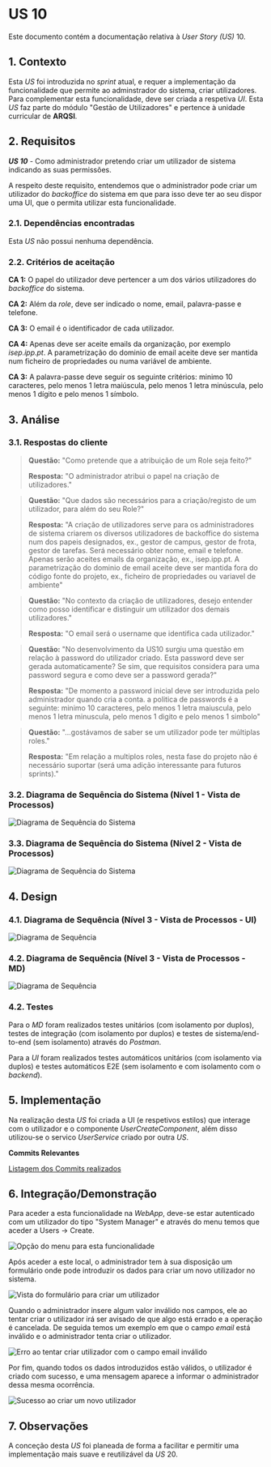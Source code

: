 # US 10

Este documento contém a documentação relativa à *User Story (US)* 10.

## 1. Contexto

Esta *US* foi introduzida no *sprint* atual, e requer a implementação da funcionalidade que permite ao adminstrador do 
sistema, criar utilizadores. Para complementar esta funcionalidade, deve ser criada a respetiva *UI*.
Esta *US* faz parte do módulo "Gestão de Utilizadores" e pertence à unidade curricular de **ARQSI**.

## 2. Requisitos

***US 10*** - Como administrador pretendo criar um utilizador de sistema indicando as suas permissões.

A respeito deste requisito, entendemos que o administrador pode criar um utilizador do *backoffice* do sistema em que para 
isso deve ter ao seu dispor uma UI, que o permita utilizar esta funcionalidade.

### 2.1. Dependências encontradas

Esta *US* não possui nenhuma dependência.

### 2.2. Critérios de aceitação

**CA 1:** O papel do utilizador deve pertencer a um dos vários utilizadores do *backoffice* do sistema.

**CA 2:** Além da *role*, deve ser indicado o nome, email, palavra-passe e telefone.

**CA 3:** O email é o identificador de cada utilizador.

**CA 4:** Apenas deve ser aceite emails da organização, por exemplo *isep.ipp.pt*. A parametrização do dominio de email 
aceite deve ser mantida num ficheiro de propriedades ou numa variável de ambiente.

**CA 3:** A palavra-passe deve seguir os seguinte critérios: minimo 10 caracteres, pelo menos 1 letra maiúscula, pelo menos 
1 letra minúscula, pelo menos 1 dígito e pelo menos 1 símbolo.

## 3. Análise

### 3.1. Respostas do cliente

>**Questão:** "Como pretende que a atribuição de um Role seja feito?"
>
>**Resposta:** "O administrador atribui o papel na criação de utilizadores."
 
>**Questão:** "Que dados são necessários para a criação/registo de um utilizador, para além do seu Role?"
>
>**Resposta:** "A criação de utilizadores serve para os administradores de sistema criarem os diversos utilizadores de 
> backoffice do sistema num dos papeis designados, ex., gestor de campus, gestor de frota, gestor de tarefas. Será necessário 
> obter nome, email e telefone. Apenas serão aceites emails da organização, ex., isep.ipp.pt. A parametrização do dominio 
> de email aceite deve ser mantida fora do código fonte do projeto, ex., ficheiro de propriedades ou variavel de ambiente"

>**Questão:** "No contexto da criação de utilizadores, desejo entender como posso identificar e distinguir um utilizador dos demais utilizadores."
>
>**Resposta:** "O email será o username que identifica cada utilizador."
 
>**Questão:** "No desenvolvimento da US10 surgiu uma questão em relação à password do utilizador criado. Esta password deve ser gerada automaticamente? 
> Se sim, que requisitos considera para uma password segura e como deve ser a password gerada?"
>
>**Resposta:** "De momento a password inicial deve ser introduzida pelo administrador quando cria a conta. a politica de 
> passwords é a seguinte: minimo 10 caracteres, pelo menos 1 letra maiuscula, pelo menos 1 letra minuscula, pelo menos 1 
> digito e pelo menos 1 simbolo"

>**Questão:** "...gostávamos de saber se um utilizador pode ter múltiplas roles."
>
>**Resposta:** "Em relação a multiplos roles, nesta fase do projeto não é necessário suportar (será uma adição interessante 
> para futuros sprints)."

### 3.2. Diagrama de Sequência do Sistema (Nível 1 - Vista de Processos)

![Diagrama de Sequência do Sistema](IMG/system-sequence-diagram-level-1.svg)

### 3.3. Diagrama de Sequência do Sistema (Nível 2 - Vista de Processos)

![Diagrama de Sequência do Sistema](IMG/system-sequence-diagram-level-2.svg)

## 4. Design

### 4.1. Diagrama de Sequência (Nível 3 - Vista de Processos - UI)

![Diagrama de Sequência](IMG/sequence-diagram-UI-level-3.svg)

### 4.2. Diagrama de Sequência (Nível 3 - Vista de Processos - MD)

![Diagrama de Sequência](IMG/sequence-diagram-MD-level-3.svg)

### 4.2. Testes

Para o *MD* foram realizados testes unitários (com isolamento por duplos), testes de integração (com isolamento por duplos)
e testes de sistema/end-to-end (sem isolamento) através do *Postman*.

Para a *UI* foram realizados testes automáticos unitários (com isolamento via duplos) e testes automáticos E2E (sem isolamento 
e com isolamento com o *backend*).

## 5. Implementação

Na realização desta *US* foi criada a UI (e respetivos estilos) que interage com o utilizador e o componente *UserCreateComponent*,
além disso utilizou-se o servico *UserService* criado por outra *US*.

**Commits Relevantes**

[Listagem dos Commits realizados](https://1191296gg.atlassian.net/browse/S50-81)

## 6. Integração/Demonstração

Para aceder a esta funcionalidade na *WebApp*, deve-se estar autenticado com um utilizador do tipo "System Manager" e através 
do menu temos que aceder a Users -> Create.

![Opção do menu para esta funcionalidade](IMG/menu_option.png)

Após aceder a este local, o administrador tem à sua disposição um formulário onde pode introduzir os dados para criar
um novo utilizador no sistema.

![Vista do formulário para criar um utilizador](IMG/initial_view.png)

Quando o administrador insere algum valor inválido nos campos, ele ao tentar criar o utilizador irá ser avisado de que
algo está errado e a operação é cancelada. De seguida temos um exemplo em que o campo *email* está inválido e o administrador
tenta criar o utilizador.

![Erro ao tentar criar utilizador com o campo email inválido](IMG/email_error.png)

Por fim, quando todos os dados introduzidos estão válidos, o utilizador é criado com sucesso, e uma mensagem aparece
a informar o administrador dessa mesma ocorrência.

![Sucesso ao criar um novo utilizador](IMG/successful_create.png)

## 7. Observações

A conceção desta *US* foi planeada de forma a facilitar e permitir uma implementação mais suave e reutilizável da *US* 20.